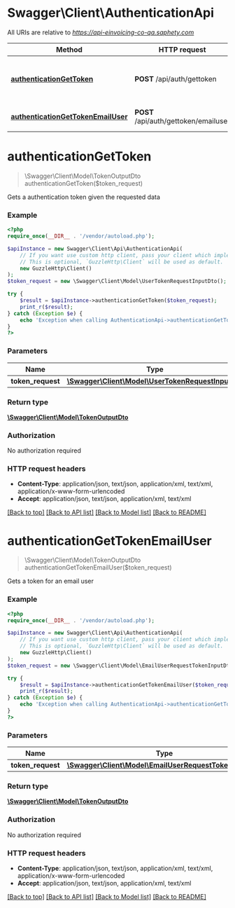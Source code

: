 # Swagger\Client\AuthenticationApi

All URIs are relative to *https://api-einvoicing-co-qa.saphety.com*

Method | HTTP request | Description
------------- | ------------- | -------------
[**authenticationGetToken**](AuthenticationApi.md#authenticationGetToken) | **POST** /api/auth/gettoken | Gets a authentication token given the requested data
[**authenticationGetTokenEmailUser**](AuthenticationApi.md#authenticationGetTokenEmailUser) | **POST** /api/auth/gettoken/emailuser | Gets a token for an email user


# **authenticationGetToken**
> \Swagger\Client\Model\TokenOutputDto authenticationGetToken($token_request)

Gets a authentication token given the requested data

### Example
```php
<?php
require_once(__DIR__ . '/vendor/autoload.php');

$apiInstance = new Swagger\Client\Api\AuthenticationApi(
    // If you want use custom http client, pass your client which implements `GuzzleHttp\ClientInterface`.
    // This is optional, `GuzzleHttp\Client` will be used as default.
    new GuzzleHttp\Client()
);
$token_request = new \Swagger\Client\Model\UserTokenRequestInputDto(); // \Swagger\Client\Model\UserTokenRequestInputDto | 

try {
    $result = $apiInstance->authenticationGetToken($token_request);
    print_r($result);
} catch (Exception $e) {
    echo 'Exception when calling AuthenticationApi->authenticationGetToken: ', $e->getMessage(), PHP_EOL;
}
?>
```

### Parameters

Name | Type | Description  | Notes
------------- | ------------- | ------------- | -------------
 **token_request** | [**\Swagger\Client\Model\UserTokenRequestInputDto**](../Model/UserTokenRequestInputDto.md)|  |

### Return type

[**\Swagger\Client\Model\TokenOutputDto**](../Model/TokenOutputDto.md)

### Authorization

No authorization required

### HTTP request headers

 - **Content-Type**: application/json, text/json, application/xml, text/xml, application/x-www-form-urlencoded
 - **Accept**: application/json, text/json, application/xml, text/xml

[[Back to top]](#) [[Back to API list]](../../README.md#documentation-for-api-endpoints) [[Back to Model list]](../../README.md#documentation-for-models) [[Back to README]](../../README.md)

# **authenticationGetTokenEmailUser**
> \Swagger\Client\Model\TokenOutputDto authenticationGetTokenEmailUser($token_request)

Gets a token for an email user

### Example
```php
<?php
require_once(__DIR__ . '/vendor/autoload.php');

$apiInstance = new Swagger\Client\Api\AuthenticationApi(
    // If you want use custom http client, pass your client which implements `GuzzleHttp\ClientInterface`.
    // This is optional, `GuzzleHttp\Client` will be used as default.
    new GuzzleHttp\Client()
);
$token_request = new \Swagger\Client\Model\EmailUserRequestTokenInputDto(); // \Swagger\Client\Model\EmailUserRequestTokenInputDto | 

try {
    $result = $apiInstance->authenticationGetTokenEmailUser($token_request);
    print_r($result);
} catch (Exception $e) {
    echo 'Exception when calling AuthenticationApi->authenticationGetTokenEmailUser: ', $e->getMessage(), PHP_EOL;
}
?>
```

### Parameters

Name | Type | Description  | Notes
------------- | ------------- | ------------- | -------------
 **token_request** | [**\Swagger\Client\Model\EmailUserRequestTokenInputDto**](../Model/EmailUserRequestTokenInputDto.md)|  |

### Return type

[**\Swagger\Client\Model\TokenOutputDto**](../Model/TokenOutputDto.md)

### Authorization

No authorization required

### HTTP request headers

 - **Content-Type**: application/json, text/json, application/xml, text/xml, application/x-www-form-urlencoded
 - **Accept**: application/json, text/json, application/xml, text/xml

[[Back to top]](#) [[Back to API list]](../../README.md#documentation-for-api-endpoints) [[Back to Model list]](../../README.md#documentation-for-models) [[Back to README]](../../README.md)

